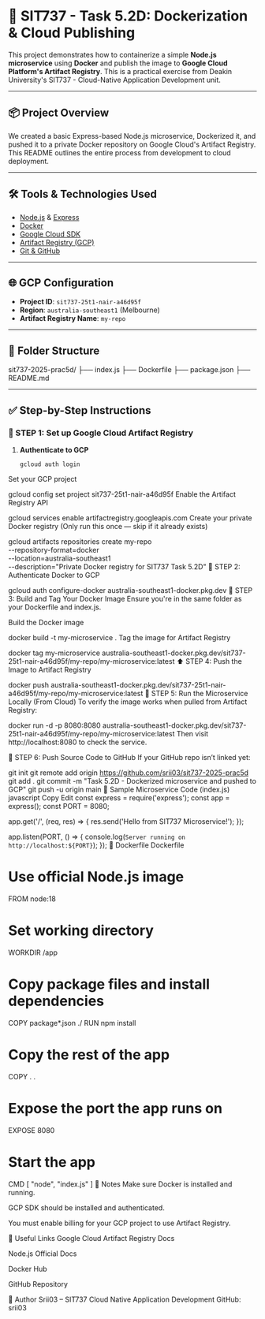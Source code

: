 # 🚀 SIT737 - Task 5.2D: Dockerization & Cloud Publishing

This project demonstrates how to containerize a simple **Node.js microservice** using **Docker** and publish the image to **Google Cloud Platform's Artifact Registry**. This is a practical exercise from Deakin University's SIT737 - Cloud-Native Application Development unit.

---

## 📦 Project Overview

We created a basic Express-based Node.js microservice, Dockerized it, and pushed it to a private Docker repository on Google Cloud's Artifact Registry. This README outlines the entire process from development to cloud deployment.

---

## 🛠 Tools & Technologies Used

- [Node.js](https://nodejs.org/) & [Express](https://expressjs.com/)
- [Docker](https://www.docker.com/)
- [Google Cloud SDK](https://cloud.google.com/sdk)
- [Artifact Registry (GCP)](https://cloud.google.com/artifact-registry)
- [Git & GitHub](https://github.com)

---

## 🌐 GCP Configuration

- **Project ID**: `sit737-25t1-nair-a46d95f`  
- **Region**: `australia-southeast1` (Melbourne)  
- **Artifact Registry Name**: `my-repo`

---

## 📁 Folder Structure

sit737-2025-prac5d/ ├── index.js ├── Dockerfile ├── package.json ├── README.md



---

## ✅ Step-by-Step Instructions

### 🔰 STEP 1: Set up Google Cloud Artifact Registry

1. **Authenticate to GCP**  
   ```
   gcloud auth login
Set your GCP project


gcloud config set project sit737-25t1-nair-a46d95f
Enable the Artifact Registry API


gcloud services enable artifactregistry.googleapis.com
Create your private Docker registry
(Only run this once — skip if it already exists)


gcloud artifacts repositories create my-repo \
  --repository-format=docker \
  --location=australia-southeast1 \
  --description="Private Docker registry for SIT737 Task 5.2D"
🔐 STEP 2: Authenticate Docker to GCP

gcloud auth configure-docker australia-southeast1-docker.pkg.dev
🐳 STEP 3: Build and Tag Your Docker Image
Ensure you're in the same folder as your Dockerfile and index.js.

Build the Docker image


docker build -t my-microservice .
Tag the image for Artifact Registry


docker tag my-microservice australia-southeast1-docker.pkg.dev/sit737-25t1-nair-a46d95f/my-repo/my-microservice:latest
⬆️ STEP 4: Push the Image to Artifact Registry

docker push australia-southeast1-docker.pkg.dev/sit737-25t1-nair-a46d95f/my-repo/my-microservice:latest
🧪 STEP 5: Run the Microservice Locally (From Cloud)
To verify the image works when pulled from Artifact Registry:


docker run -d -p 8080:8080 australia-southeast1-docker.pkg.dev/sit737-25t1-nair-a46d95f/my-repo/my-microservice:latest
Then visit http://localhost:8080 to check the service.

🚀 STEP 6: Push Source Code to GitHub
If your GitHub repo isn’t linked yet:


git init
git remote add origin https://github.com/srii03/sit737-2025-prac5d
git add .
git commit -m "Task 5.2D - Dockerized microservice and pushed to GCP"
git push -u origin main
📝 Sample Microservice Code (index.js)
javascript
Copy
Edit
const express = require('express');
const app = express();
const PORT = 8080;

app.get('/', (req, res) => {
  res.send('Hello from SIT737 Microservice!');
});

app.listen(PORT, () => {
  console.log(`Server running on http://localhost:${PORT}`);
});
🐋 Dockerfile
Dockerfile

# Use official Node.js image
FROM node:18

# Set working directory
WORKDIR /app

# Copy package files and install dependencies
COPY package*.json ./
RUN npm install

# Copy the rest of the app
COPY . .

# Expose the port the app runs on
EXPOSE 8080

# Start the app
CMD [ "node", "index.js" ]
📌 Notes
Make sure Docker is installed and running.

GCP SDK should be installed and authenticated.

You must enable billing for your GCP project to use Artifact Registry.

🔗 Useful Links
Google Cloud Artifact Registry Docs

Node.js Official Docs

Docker Hub

GitHub Repository

🙌 Author
Srii03 – SIT737 Cloud Native Application Development
GitHub: srii03

